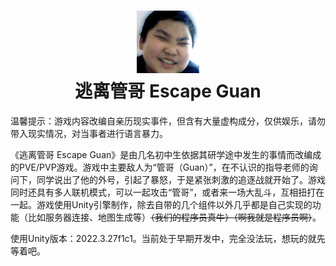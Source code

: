 # <center> ![图标](/Github/Icon.png)<br>逃离管哥 Escape Guan </center>
温馨提示：游戏内容改编自亲历现实事件，但含有大量虚构成分，仅供娱乐，请勿带入现实情况，对当事者进行语言暴力。

《逃离管哥 Escape Guan》是由几名初中生依据其研学途中发生的事情而改编成的PVE/PVP游戏。游戏中主要敌人为“管哥（Guan）”，在不认识的指导老师的询问下，同学说出了他的外号，引起了暴怒，于是紧张刺激的追逐战就开始了。游戏同时还具有多人联机模式，可以一起攻击“管哥”，或者来一场大乱斗，互相扭打在一起。游戏使用Unity引擎制作，除去自带的几个组件以外几乎都是自己实现的功能（比如服务器连接、地图生成等）<s>（我们的程序员真牛）（啊我就是程序员啊）</s>。

使用Unity版本：2022.3.27f1c1。当前处于早期开发中，完全没法玩，想玩的就先等着吧。
